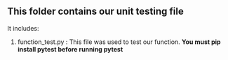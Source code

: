 ## This folder contains our unit testing file

It includes:

1. function_test.py : This file was used to test our function. 
**You must pip install pytest before running pytest**
